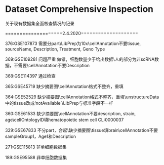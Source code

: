 # Dataset Comprehensive Inspection
关于现有数据集全面核查情况的记录

====================2.4.2020====================

376:GSE107873
    需要分part\\LibPrep为10x\\cellAnnotation不要tissue, sourceName, Description, Treatment, Geno Type

369:GSE109281 问题严重
    做错，细胞数量少于给出数据\\人的部分为非scRNA数据，不需要\\cellAnnotation不要Description

368:GSE114397
    通过检查

365:GSE45719
    缺少摘要图\\cellAnnotation格式不整齐，重填
    
364:GSE52529
    缺少摘要图\\cellAnnotation格式不整齐，重填\\unstructureData中的tissue改成‘notAvailable’\\LibPrep与标准字段不一样

360:GSE61533 
    缺少摘要图\\cellAnnotation不要description, strain, age\\cellOntologyID填hematopoietic stem cell  CL:0000037
    
329:GSE67833
    不分part，合起\\缺少摘要图\\tissue填brain\\cellAnnotation不要sampleGroup1，Age1和Description
    
271:GSE115813
    非单细胞数据集
    
189:GSE95588
    非单细胞数据集

